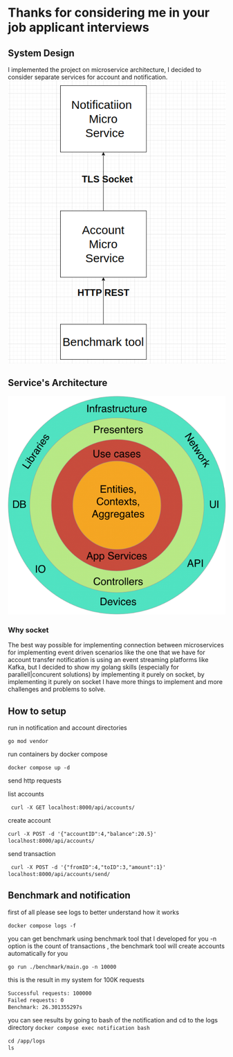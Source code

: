 # Thanks for considering me in your job applicant interviews 

## System Design 
I implemented the project on microservice architecture, I decided to consider separate services
for account and notification.<br>
![design.png](design.png)
## Service's Architecture 
![architecture.png](https://github.com/mahdimehrabi/account-notification/blob/main/architecture.png)

### Why socket 
The best way possible for implementing connection between microservices
for implementing event driven 
scenarios like the one that we have for account transfer notification
is using an event streaming platforms like Kafka, 
but I decided to show my golang skills (especially for parallell|concurent solutions) by implementing it purely on socket, by implementing it purely on socket I have more things to implement and more
challenges and problems to solve. 

## How to setup
run in notification and account directories 
```
go mod vendor 
```

run containers by docker compose 
```
docker compose up -d
```

send http requests

list accounts
```
 curl -X GET localhost:8000/api/accounts/ 
```
create account
```
curl -X POST -d '{"accountID":4,"balance":20.5}' localhost:8000/api/accounts/
```

send transaction 
```
 curl -X POST -d '{"fromID":4,"toID":3,"amount":1}' localhost:8000/api/accounts/send/
```
## Benchmark and notification 
first of all please see logs to better understand how it works
```
docker compose logs -f 
```

you can get benchmark using benchmark tool that I developed for you -n option is the
count of transactions , the benchmark tool will create accounts automatically for you
```
go run ./benchmark/main.go -n 10000
```

this is the result in my system for 100K requests
```
Successful requests: 100000
Failed requests: 0
Benchmark: 26.301355297s 
```

you can see results by going to bash of the notification and cd to the logs directory
```docker compose exec notification bash```
```
cd /app/logs
ls
```

